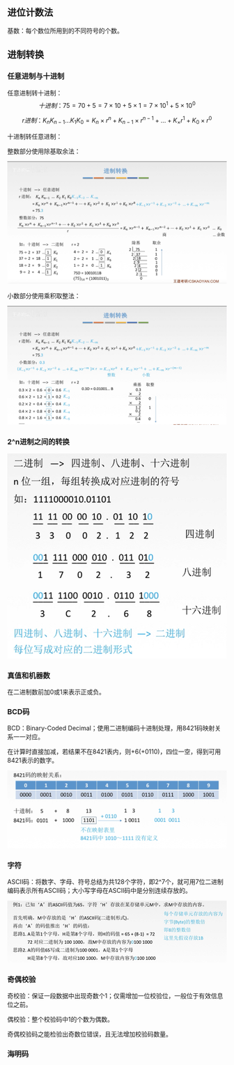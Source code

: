 ## 进位计数法

基数：每个数位所用到的不同符号的个数。

## 进制转换

### 任意进制与十进制

任意进制转十进制：
$$
十进制：75 = 70 + 5 = 7×10+5×1=7×10^1+5×10^0
$$

$$
r进制：K_nK_{n-1}...K_1K_0=K_n×r^n+K_{n-1}×r^{n-1}+...+K_×r^1+K_0×r^0
$$

十进制转任意进制：

整数部分使用除基取余法：

![1596684782680](../images/1596684782680.png)

小数部分使用乘积取整法：

![1596684941477](../images/1596684941477.png)

### 2^n进制之间的转换

![1596853426486](../images/1596853426486.png)

### 真值和机器数

在二进制数前加0或1来表示正或负。

### BCD码

BCD：Binary-Coded Decimal；使用二进制编码十进制处理，用8421码映射关系一一对应。

在计算时直接加减，若结果不在8421表内，则+6(+0110)，四位一空，得到可用8421表示的数字。

![1597289962571](../images/1597289962571.png)

### 字符

ASCII码：将数字、字母、符号总结为共128个字符，即2^7个，就可用7位二进制编码表示所有ASCII码；大小写字母在ASCII码中是分别连续存放的。

![1598250626003](../images/1598250626003.png)

### 奇偶校验

奇校验：保证一段数据中出现奇数个1；仅需增加一位校验位，一般位于有效信息位之前。

偶校验：整个校验码中1的个数为偶数。

奇偶校验码之能检验出奇数位错误，且无法增加校验码数量。

### 海明码

